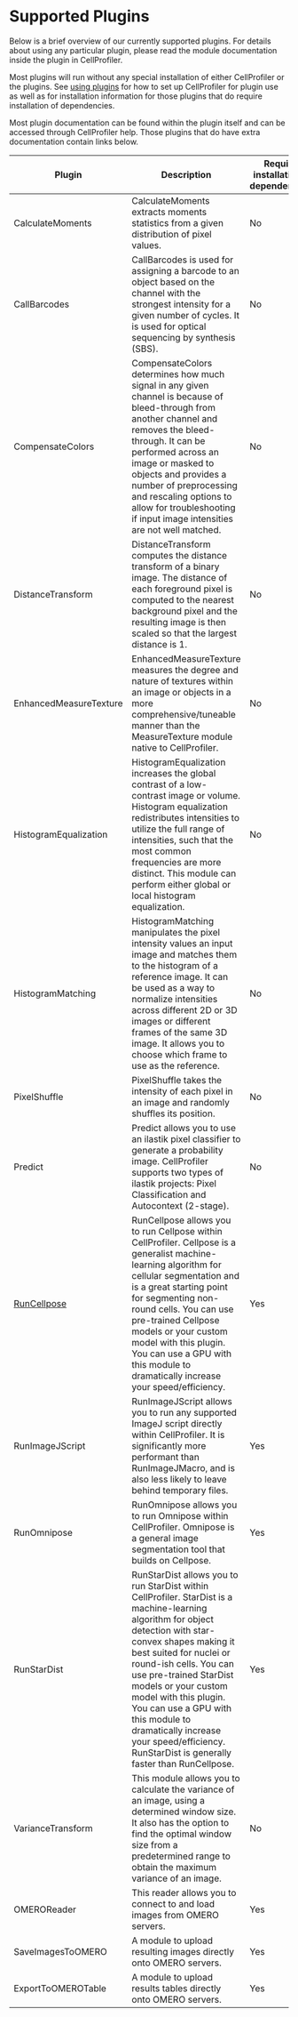 # Supported Plugins

Below is a brief overview of our currently supported plugins.
For details about using any particular plugin, please read the module documentation inside the plugin in CellProfiler.

Most plugins will run without any special installation of either CellProfiler or the plugins. 
See [using plugins](using_plugins.md) for how to set up CellProfiler for plugin use as well as for installation information for those plugins that do require installation of dependencies.

Most plugin documentation can be found within the plugin itself and can be accessed through CellProfiler help.
Those plugins that do have extra documentation contain links below.

| Plugin                        | Description                                                                                                                                                                                                                                                                                                                                                                                                                | Requires installation of dependencies? | Install flag |
|-------------------------------|----------------------------------------------------------------------------------------------------------------------------------------------------------------------------------------------------------------------------------------------------------------------------------------------------------------------------------------------------------------------------------------------------------------------------|----------------------------------------|--------------|
| CalculateMoments              | CalculateMoments extracts moments statistics from a given distribution of pixel values.                                                                                                                                                                                                                                                                                                                                    | No                                     |              |
| CallBarcodes                  | CallBarcodes is used for assigning a barcode to an object based on the channel with the strongest intensity for a given number of cycles. It is used for optical sequencing by synthesis (SBS).                                                                                                                                                                                                                            | No                                     |              |
| CompensateColors              | CompensateColors determines how much signal in any given channel is because of bleed-through from another channel and removes the bleed-through. It can be performed across an image or masked to objects and provides a number of preprocessing and rescaling options to allow for troubleshooting if input image intensities are not well matched.                                                                       | No                                     |              |
| DistanceTransform             | DistanceTransform computes the distance transform of a binary image. The distance of each foreground pixel is computed to the nearest background pixel and the resulting image is then scaled so that the largest distance is 1.                                                                                                                                                                                           | No                                     |              |
| EnhancedMeasureTexture        | EnhancedMeasureTexture measures the degree and nature of textures within an image or objects in a more comprehensive/tuneable manner than the MeasureTexture module native to CellProfiler.                                                                                                                                                                                                                                | No                                     |              |
| HistogramEqualization         | HistogramEqualization increases the global contrast of a low-contrast image or volume. Histogram equalization redistributes intensities to utilize the full range of intensities, such that the most common frequencies are more distinct. This module can perform either global or local histogram equalization.                                                                                                          | No                                     |              |
| HistogramMatching             | HistogramMatching manipulates the pixel intensity values an input image and matches them to the histogram of a reference image. It can be used as a way to normalize intensities across different 2D or 3D images or different frames of the same 3D image. It allows you to choose which frame to use as the reference.                                                                                                   | No                                     |              |
| PixelShuffle                  | PixelShuffle takes the intensity of each pixel in an image and randomly shuffles its position.                                                                                                                                                                                                                                                                                                                             | No                                     |              |
| Predict                       | Predict allows you to use an ilastik pixel classifier to generate a probability image. CellProfiler supports two types of ilastik projects: Pixel Classification and Autocontext (2-stage).                                                                                                                                                                                                                                | No                                     |              |
| [RunCellpose](RunCellPose.md) | RunCellpose allows you to run Cellpose within CellProfiler. Cellpose is a generalist machine-learning algorithm for cellular segmentation and is a great starting point for segmenting non-round cells. You can use pre-trained Cellpose models or your custom model with this plugin. You can use a GPU with this module to dramatically increase your speed/efficiency.                                                  | Yes                                    | `cellpose`   |
| RunImageJScript               | RunImageJScript allows you to run any supported ImageJ script directly within CellProfiler. It is significantly more performant than RunImageJMacro, and is also less likely to leave behind temporary files.                                                                                                                                                                                                              | Yes                                    | XXXXX        |
| RunOmnipose                   | RunOmnipose allows you to run Omnipose within CellProfiler. Omnipose is a general image segmentation tool that builds on Cellpose.                                                                                                                                                                                                                                                                                         | Yes                                    | `omnipose`   |
| RunStarDist                   | RunStarDist allows you to run StarDist within CellProfiler. StarDist is a machine-learning algorithm for object detection with star-convex shapes making it best suited for nuclei or round-ish cells. You can use pre-trained StarDist models or your custom model with this plugin. You can use a GPU with this module to dramatically increase your speed/efficiency. RunStarDist is generally faster than RunCellpose. | Yes                                    | `stardist`   |
| VarianceTransform             | This module allows you to calculate the variance of an image, using a determined window size. It also has the option to find the optimal window size from a predetermined range to obtain the maximum variance of an image.                                                                                                                                                                                                | No                                     |              |
| OMEROReader                   | This reader allows you to connect to and load images from OMERO servers.                                                                                                                                                                                                                                                                                                                                                   | Yes                                    | `omero`      |
| SaveImagesToOMERO             | A module to upload resulting images directly onto OMERO servers.                                                                                                                                                                                                                                                                                                                                                           | Yes                                    | `omero`      |
| ExportToOMEROTable            | A module to upload results tables directly onto OMERO servers.                                                                                                                                                                                                                                                                                                                                                             | Yes                                    | `omero`      |
